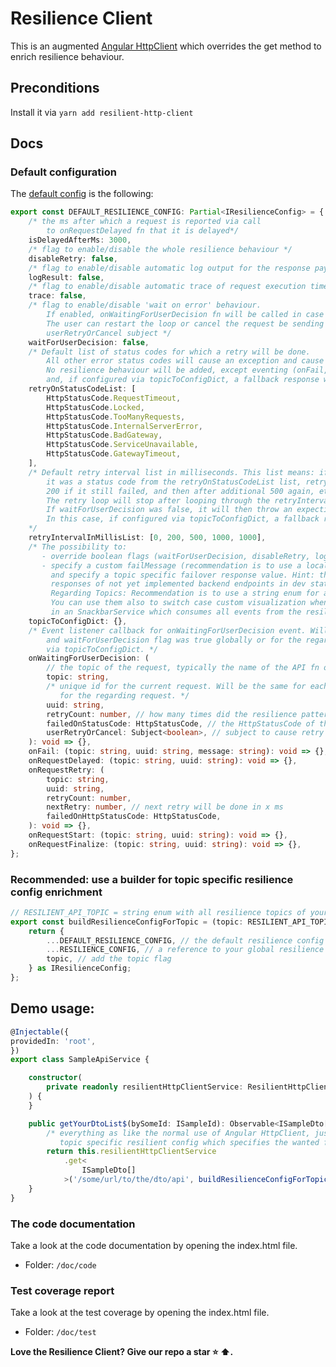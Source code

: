 # Resilience Client

This is an augmented [Angular HttpClient][angular-http-client] which overrides the get method to enrich resilience
behaviour.

## Preconditions
Install it via ```yarn add resilient-http-client```

## Docs

### Default configuration
The [default config][default-config] is the following:

```TypeScript
export const DEFAULT_RESILIENCE_CONFIG: Partial<IResilienceConfig> = {
    /* the ms after which a request is reported via call
        to onRequestDelayed fn that it is delayed*/
    isDelayedAfterMs: 3000,
    /* flag to enable/disable the whole resilience behaviour */
    disableRetry: false,
    /* flag to enable/disable automatic log output for the response payload */
    logResult: false,
    /* flag to enable/disable automatic trace of request execution time */
    trace: false,
    /* flag to enable/disable 'wait on error' behaviour.
        If enabled, onWaitingForUserDecision fn will be called in case the retry loop failed.
        The user can restart the loop or cancel the request be sending a boolean flag to the
        userRetryOrCancel subject */
    waitForUserDecision: false,
    /* Default list of status codes for which a retry will be done.
        All other error status codes will cause an exception and cause the stream to close.
        No resilience behaviour will be added, except eventing (onFail, onRequestStart, onRequestFinalze)
        and, if configured via topicToConfigDict, a fallback response will be returned. */
    retryOnStatusCodeList: [
        HttpStatusCode.RequestTimeout,
        HttpStatusCode.Locked,
        HttpStatusCode.TooManyRequests,
        HttpStatusCode.InternalServerError,
        HttpStatusCode.BadGateway,
        HttpStatusCode.ServiceUnavailable,
        HttpStatusCode.GatewayTimeout,
    ],
    /* Default retry interval list in milliseconds. This list means: if the initial request fails and
        it was a status code from the retryOnStatusCodeList list, retry immediately, then after waiting for
        200 if it still failed, and then after additional 500 again, etc. until there is no more ms in the array.
        The retry loop will stop after looping through the retryIntervalInMillisList array.
        If waitForUserDecision was false, it will then throw an expection and close the stream.
        In this case, if configured via topicToConfigDict, a fallback response will be returned or it will just throw.
    */
    retryIntervalInMillisList: [0, 200, 500, 1000, 1000],
    /* The possibility to:
       - override boolean flags (waitForUserDecision, disableRetry, logResult, trace) and
       - specify a custom failMessage (recommendation is to use a localization key here)
         and specify a topic specific failover response value. Hint: this can also be used for Regarding Topics: mocking 
         responses of not yet implemented backend endpoints in dev state.
         Regarding Topics: Recommendation is to use a string enum for all topics in your app.
         You can use them also to switch case custom visualization when handling the events centrally for example
         in an SnackbarService which consumes all events from the resillience service. */
    topicToConfigDict: {},
    /* Event listener callback for onWaitingForUserDecision event. Will be called if retry loop failed
        and waitForUserDecision flag was true globally or for the regarding topic, configured
        via topicToConfigDict. */ 
    onWaitingForUserDecision: (
        // the topic of the request, typically the name of the API fn or its intent
        topic: string,
        /* unique id for the current request. Will be the same for each event callback invocation
           for the regarding request. */
        uuid: string, 
        retryCount: number, // how many times did the resilience pattern tried to retry the failed request
        failedOnStatusCode: HttpStatusCode, // the HttpStatusCode of the last failed request 
        userRetryOrCancel: Subject<boolean>, // subject to cause retry loop to start again (true) or cancel the request (false)
    ): void => {},
    onFail: (topic: string, uuid: string, message: string): void => {},
    onRequestDelayed: (topic: string, uuid: string): void => {},
    onRequestRetry: (
        topic: string,
        uuid: string,
        retryCount: number,
        nextRetry: number, // next retry will be done in x ms
        failedOnHttpStatusCode: HttpStatusCode,
    ): void => {},
    onRequestStart: (topic: string, uuid: string): void => {},
    onRequestFinalize: (topic: string, uuid: string): void => {},
};
```

### Recommended: use a builder for topic specific resilience config enrichment
```TypeScript
// RESILIENT_API_TOPIC = string enum with all resilience topics of your app
export const buildResilienceConfigForTopic = (topic: RESILIENT_API_TOPIC): IResilienceConfig => {
    return {
        ...DEFAULT_RESILIENCE_CONFIG, // the default resilience config from this library
        ...RESILIENCE_CONFIG, // a reference to your global resilience config, typically located in ./src/app/config/resilience.config.ts
        topic, // add the topic flag
    } as IResilienceConfig;
};
```

## Demo usage:
```TypeScript
@Injectable({
providedIn: 'root',
})
export class SampleApiService {

    constructor(
        private readonly resilientHttpClientService: ResilientHttpClientService,
    ) {
    }

    public getYourDtoList$(bySomeId: ISampleId): Observable<ISampleDto[]> {
        /* everything as like the normal use of Angular HttpClient, just enriched by a topic unspecific (global) or
           topic specific resilient config which specifies the wanted failover behaviour */
        return this.resilientHttpClientService
            .get<
                ISampleDto[]
            >('/some/url/to/the/dto/api', buildResilienceConfigForTopic(RESILIENT_API_TOPIC.SAMPLE_DTO_LIST));
    }
}
```

### The code documentation
Take a look at the code documentation by opening the index.html file.
- Folder: <code>/doc/code</code>

### Test coverage report
Take a look at the test coverage by opening the index.html file.
- Folder: <code>/doc/test</code>


**Love the Resilience Client? Give our repo a star :star: :arrow_up:.**

[default-config]: ./projects/resilient-http-client/src/lib/util/rx/resilience.rx-operator.config.ts
[angular-http-client]: https://angular.io/api/common/http/HttpClient

